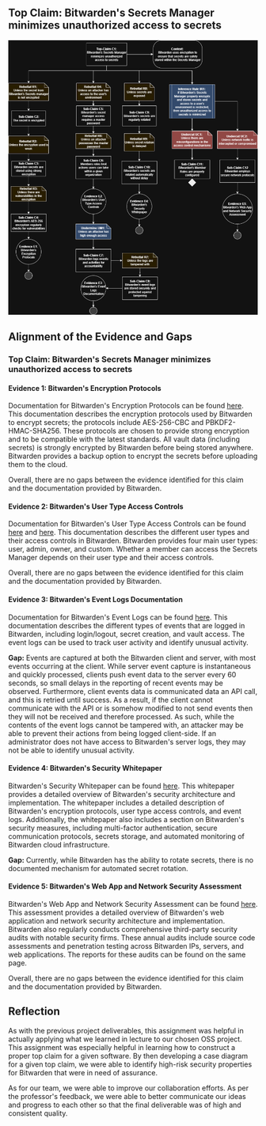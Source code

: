 ## Top Claim: Bitwarden's Secrets Manager minimizes unauthorized access to secrets
![image](https://github.com/ysabum/Software-Assurance/blob/main/images/Assurance_Cases/Secrets/Secrets.drawio.png?raw=true)

## Alignment of the Evidence and Gaps
### Top Claim: Bitwarden's Secrets Manager minimizes unauthorized access to secrets
#### Evidence 1: Bitwarden's Encryption Protocols
Documentation for Bitwarden's Encryption Protocols can be found [here](https://bitwarden.com/help/what-encryption-is-used/). This documentation describes the encryption protocols used by Bitwarden to encrypt secrets; the protocols include AES-256-CBC and PBKDF2-HMAC-SHA256. These protocols are chosen to provide strong encryption and to be compatible with the latest standards. All vault data (including secrets) is strongly encrypted by Bitwarden before being stored anywhere. Bitwarden provides a backup option to encrypt the secrets before uploading them to the cloud.  
  
Overall, there are no gaps between the evidence identified for this claim and the documentation provided by Bitwarden.

#### Evidence 2: Bitwarden's User Type Access Controls
Documentation for Bitwarden's User Type Access Controls can be found [here](https://bitwarden.com/help/managing-users/) and [here](https://bitwarden.com/help/user-types-access-control/). This documentation describes the different user types and their access controls in Bitwarden. Bitwarden provides four main user types: user, admin, owner, and custom. Whether a member can access the Secrets Manager depends on their user type and their access controls.  
  
Overall, there are no gaps between the evidence identified for this claim and the documentation provided by Bitwarden.

#### Evidence 3: Bitwarden's Event Logs Documentation
Documentation for Bitwarden's Event Logs can be found [here](https://bitwarden.com/help/event-logs/). This documentation describes the different types of events that are logged in Bitwarden, including login/logout, secret creation, and vault access. The event logs can be used to track user activity and identify unusual activity.  
  
**Gap:** Events are captured at both the Bitwarden client and server, with most events occurring at the client. While server event capture is instantaneous and quickly processed, clients push event data to the server every 60 seconds, so small delays in the reporting of recent events may be observed. Furthermore, client events data is communicated data an API call, and this is retried until success. As a result, if the client cannot communicate with the API or is somehow modified to not send events then they will not be received and therefore processed. As such, while the contents of the event logs cannot be tampered with, an attacker may be able to prevent their actions from being logged client-side. If an administrator does not have access to Bitwarden's server logs, they may not be able to identify unusual activity.


#### Evidence 4: Bitwarden's Security Whitepaper
Bitwarden's Security Whitepaper can be found [here](https://bitwarden.com/help/bitwarden-security-white-paper/). This whitepaper provides a detailed overview of Bitwarden's security architecture and implementation. The whitepaper includes a detailed description of Bitwarden's encryption protocols, user type access controls, and event logs. Additionally, the whitepaper also includes a section on Bitwarden's security measures, including multi-factor authentication, secure communication protocols, secrets storage, and automated monitoring of Bitwarden cloud infrastructure.  
  
**Gap:** Currently, while Bitwarden has the ability to rotate secrets, there is no documented mechanism for automated secret rotation. 

#### Evidence 5: Bitwarden's Web App and Network Security Assessment
Bitwarden's Web App and Network Security Assessment can be found [here](https://bitwarden.com/help/is-bitwarden-audited/). This assessment provides a detailed overview of Bitwarden's web application and network security architecture and implementation. Bitwarden also regularly conducts comprehensive third-party security audits with notable security firms. These annual audits include source code assessments and penetration testing across Bitwarden IPs, servers, and web applications. The reports for these audits can be found on the same page.  
  
Overall, there are no gaps between the evidence identified for this claim and the documentation provided by Bitwarden.

## Reflection
As with the previous project deliverables, this assignment was helpful in actually applying what we learned in lecture to our chosen OSS project. This assignment was especially helpful in learning how to construct a proper top claim for a given software. By then developing a case diagram for a given top claim, we were able to identify high-risk security properties for Bitwarden that were in need of assurance. 
  
As for our team, we were able to improve our collaboration efforts. As per the professor's feedback, we were able to better communicate our ideas and progress to each other so that the final deliverable was of high and consistent quality. 